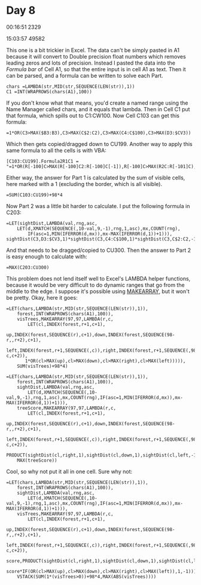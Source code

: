 # Day 8

00:16:51   2329

15:03:57  49582

This one is a bit trickier in Excel. The data can't be simply pasted in A1 because it will convert to Double precision float numbers which removes leading zeros and lots of precision.
Instead I pasted the data into the *Formula bar* of Cell A1, so that the entire input is in cell A1 as text. Then it can be parsed, and a formula can be written to solve each Part.

    chars =LAMBDA(str,MID(str,SEQUENCE(LEN(str)),1))
    C1 =INT(WRAPROWS(chars(A1),100))

If you don't know what that means, you'd create a named range using the Name Manager called chars, and it equals that lambda.
Then in Cell C1 put that formula, which spills out to C1:CW100. Now Cell C103 can get this formula:

    =1*OR(C3>MAX($B3:B3),C3>MAX(C$2:C2),C3>MAX(C4:C$100),C3>MAX(D3:$CV3))
    
Which then gets copied/dragged down to CU199. Another way to apply this same formula to all the cells is with VBA:

    [C103:CU199].Formula2R1C1 =  "=1*OR(R[-100]C>MAX(R[-100]C2:R[-100]C[-1]),R[-100]C>MAX(R2C:R[-101]C),R[-100]C>MAX(R[-99]C:R100C),R[-100]C>MAX(R[-100]C[1]:R[-100]C100))"
    
Either way, the answer for Part 1 is calculated by the sum of visible cells, here marked with a 1 (excluding the border, which is all visible).

    =SUM(C103:CU199)+98*4

Now Part 2 was a little bit harder to calculate. I put the following formula in C203:

    =LET(sightDist,LAMBDA(val,rng,asc,
        LET(d,XMATCH(SEQUENCE(,10-val,9,-1),rng,1,asc),mx,COUNT(rng),
            IF(asc=1,MIN(IFERROR(d,mx)),mx-MAX(IFERROR(d,1))+1))),
    sightDist(C3,D3:$CV3,1)*sightDist(C3,C4:C$100,1)*sightDist(C3,C$2:C2,-1)*sightDist(C3,$B3:B3,-1))

And that needs to be dragged/copied to CU300. Then the answer to Part 2 is easy enough to calculate with:

    =MAX(C203:CU300)
    
This problem does not lend itself well to Excel's LAMBDA helper functions, because it would be very difficult to do dynamic ranges that go from the middle to the edge.
I suppose it's possible using [MAKEARRAY](https://support.microsoft.com/en-us/office/makearray-function-b80da5ad-b338-4149-a523-5b221da09097), but it won't be pretty. Okay, here it goes:

    =LET(chars,LAMBDA(str,MID(str,SEQUENCE(LEN(str)),1)),
        forest,INT(WRAPROWS(chars(A1),100)),
        visTrees,MAKEARRAY(97,97,LAMBDA(r,c,
            LET(cl,INDEX(forest,r+1,c+1),
            up,INDEX(forest,SEQUENCE(r),c+1),down,INDEX(forest,SEQUENCE(98-r,,r+2),c+1),
            left,INDEX(forest,r+1,SEQUENCE(,c)),right,INDEX(forest,r+1,SEQUENCE(,98-c,c+2)),
           1*OR(cl>MAX(up),cl>MAX(down),cl>MAX(right),cl>MAX(left))))),
        SUM(visTrees)+98*4)

    =LET(chars,LAMBDA(str,MID(str,SEQUENCE(LEN(str)),1)),
        forest,INT(WRAPROWS(chars(A1),100)),
        sightDist,LAMBDA(val,rng,asc,
            LET(d,XMATCH(SEQUENCE(,10-val,9,-1),rng,1,asc),mx,COUNT(rng),IF(asc=1,MIN(IFERROR(d,mx)),mx-MAX(IFERROR(d,1))+1))),
        treeScore,MAKEARRAY(97,97,LAMBDA(r,c,
            LET(cl,INDEX(forest,r+1,c+1),
            up,INDEX(forest,SEQUENCE(r),c+1),down,INDEX(forest,SEQUENCE(98-r,,r+2),c+1),
            left,INDEX(forest,r+1,SEQUENCE(,c)),right,INDEX(forest,r+1,SEQUENCE(,98-c,c+2)),
            PRODUCT(sightDist(cl,right,1),sightDist(cl,down,1),sightDist(cl,left,-1),sightDist(cl,up,-1))))),
        MAX(treeScore))

Cool, so why not put it all in one cell. Sure why not:

    =LET(chars,LAMBDA(str,MID(str,SEQUENCE(LEN(str)),1)),
        forest,INT(WRAPROWS(chars(A1),100)),
        sightDist,LAMBDA(val,rng,asc,
            LET(d,XMATCH(SEQUENCE(,10-val,9,-1),rng,1,asc),mx,COUNT(rng),IF(asc=1,MIN(IFERROR(d,mx)),mx-MAX(IFERROR(d,1))+1))),
        visTrees,MAKEARRAY(97,97,LAMBDA(r,c,
            LET(cl,INDEX(forest,r+1,c+1),
            up,INDEX(forest,SEQUENCE(r),c+1),down,INDEX(forest,SEQUENCE(98-r,,r+2),c+1),
            left,INDEX(forest,r+1,SEQUENCE(,c)),right,INDEX(forest,r+1,SEQUENCE(,98-c,c+2)),
            score,PRODUCT(sightDist(cl,right,1),sightDist(cl,down,1),sightDist(cl,left,-1),sightDist(cl,up,-1)),
            score*IF(OR(cl>MAX(up),cl>MAX(down),cl>MAX(right),cl>MAX(left)),1,-1)))),
        VSTACK(SUM(1*(visTrees>0))+98*4,MAX(ABS(visTrees))))
